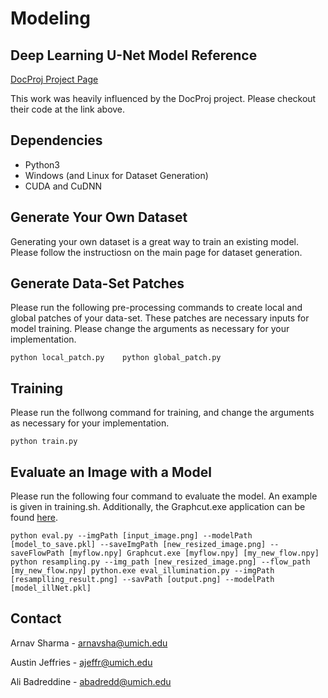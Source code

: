 # Modeling

## Deep Learning U-Net Model Reference
[DocProj Project Page](https://xiaoyu258.github.io/projects/docproj/) 

This work was heavily influenced by the DocProj project. Please checkout their code at the link above.

## Dependencies

* Python3
* Windows (and Linux for Dataset Generation)
* CUDA and CuDNN


## Generate Your Own Dataset
Generating your own dataset is a great way to train an existing model. Please follow the instructiosn on the main page for dataset generation.

## Generate Data-Set Patches 
Please run the following pre-processing commands to create local and global patches of your data-set. These patches are necessary inputs for model training. Please change the arguments as necessary for your implementation.

`python local_patch.py   
python global_patch.py `

## Training
Please run the follwong command for training, and change the arguments as necessary for your implementation.

`python train.py`

## Evaluate an Image with a Model
Please run the following four command to evaluate the model. An example is given in training.sh. Additionally, the Graphcut.exe application can be found [here](https://drive.google.com/open?id=1QI2v1oWgha0jdcVuj7mzOXpgjBULZ7Mg).

`python eval.py --imgPath [input_image.png] --modelPath [model_to_save.pkl] --saveImgPath [new_resized_image.png] --saveFlowPath [myflow.npy]
Graphcut.exe [myflow.npy] [my_new_flow.npy]
python resampling.py --img_path [new_resized_image.png] --flow_path [my_new_flow.npy]
python.exe eval_illumination.py --imgPath [resamplling_result.png] --savPath [output.png] --modelPath [model_illNet.pkl]
`



## Contact
Arnav Sharma - arnavsha@umich.edu

Austin Jeffries - ajeffr@umich.edu

Ali Badreddine - abadredd@umich.edu
